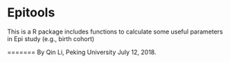 # Epitools
This is a R package includes functions to calculate some useful parameters in Epi study (e.g., birth cohort)

=======
By 
Qin Li, 
Peking University
July 12, 2018.

